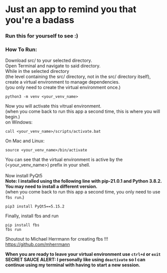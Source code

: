 # Just an app to remind you that you're a badass
### Run this for yourself to see :) </br>

### How To Run:
Download src/ to your selected directory. </br>
Open Terminal and navigate to said directory. </br>
While in the selected directory </br>
(the level containing the src/ directory, not in the src/ directory itself), </br>
create a virtual environment to manage dependencies. </br>
    (you only need to create the virtual environment once.)
```
python3 -m venv <your_venv_name>
```
Now you will activate this vitrual environment. </br>
    (when you come back to run this app a second time, this is where you will begin.) </br>
on Windows:
```
call <your_venv_name>/scripts/activate.bat
```
On Mac and Linux:
```
source <your_venv_name>/bin/activate
```
You can see that the virtual environment is active by the (<your_venv_name>) prefix in your shell. </br>
</br>
Now install PyQt5 </br>
**Note: I installed using the following line with pip-21.0.1 and Python 3.8.2. You may need to install a different version.** </br>
    (when you come back to run this app a second time, you only need to use ```fbs run```.)
```
pip3 install PyQt5==5.15.2
```
Finally, install fbs and run
```
pip install fbs
fbs run
```
Shoutout to Michael Herrmann for creating fbs !!! https://github.com/mherrmann

**When you are ready to leave your virtual environment use ```ctrl+d``` or ```exit```** </br>
**SECRET SAUCE ALERT: I personally like using ```deactivate``` so I can continue using my terminal with having to start a new session.**
